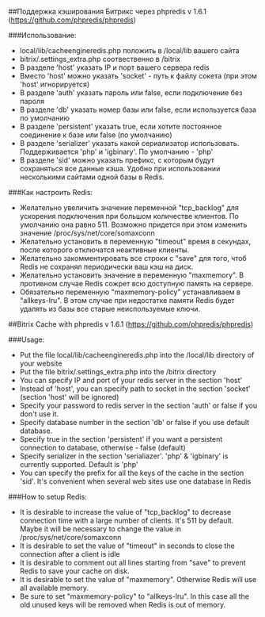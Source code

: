 ##Поддержка кэширования Битрикс через phpredis v 1.6.1
(https://github.com/phpredis/phpredis)

###Использование:

- local/lib/cacheengineredis.php положить в /local/lib вашего сайта
- bitrix/.settings_extra.php соотвественно в /bitrix
- В разделе 'host' указать IP и порт вашего сервера redis
- Вместо 'host' можно указать 'socket' -  путь к файлу сокета (при этом 'host' игнорируется)
- В разделе 'auth' указать пароль или false, если подключение без пароля
- В разделе 'db' указать номер базы или false, если используется база по умолчанию
- В разделе 'persistent' указать true, если хотите постоянное соединение к базе или false (по умолчанию)
- В разделе 'serializer' указать какой сериализатор использовать. Поддерживается 'php' и 'igbinary'. По умолчанию - 'php'
- В разделе 'sid' можно указать префикс, с которым будут сохраняться все данные кэша. Удобно при использовании несколькими сайтами одной базы в Redis. 

###Как настроить Redis:

- Желательно увеличить значение переменной "tcp_backlog" для ускорения подключения при большом количестве клиентов. 
По умолчанию она равно 511. Возможно придется при этом изменить значение /proc/sys/net/core/somaxconn
- Желательно установить в переменную "timeout" время в секундах, после которого отключатся неактивные клиенты.
- Желательно закомментировать все строки с "save" для того, чтоб Redis не сохранял периодически ваш кэш на диск.
- Желательно установить значение в переменную "maxmemory". В противном случае Redis сожрет всю доступную память на сервере.
- Обязательно переменную "maxmemory-policy" устанавливаем в "allkeys-lru". В этом случае при недостатке памяти Redis будет удалять из базы все старые неиспользуемые ключи.

##Bitrix Cache with phpredis v 1.6.1
(https://github.com/phpredis/phpredis)

###Usage:

- Put the file local/lib/cacheengineredis.php into the /local/lib directory of your website
- Put the file bitrix/.settings_extra.php into the /bitrix directory 
- You can specify IP and port of your redis server in the section 'host'
- Instead of 'host', you can specify path to socket in the section 'socket' (section 'host' will be ignored)
- Specify your password to redis server in the section 'auth' or false if you don't use it.
- Specify database number in the section 'db' or false if you use default database.
- Specify true in the section 'persistent' if you want a persistent connection to database, otherwise - false (default)
- Specify serializer in the section 'serialiazer'. 'php' & 'igbinary' is currently supported. Default is 'php' 
- You can specify the prefix for all the keys of the cache in the section 'sid'. It's convenient when several web sites use one database in Redis

###How to setup Redis:

- It is desirable to increase the value of "tcp_backlog" to decrease connection time with a large number of clients. It's 511 by default.
Maybe it will be necessary to change the value in /proc/sys/net/core/somaxconn
- It is desirable to set the value of "timeout" in seconds to close the connection after a client is idle
- It is desirable to comment out all lines starting from "save" to prevent Redis to save your cache on disk.
- It is desirable to set the value of "maxmemory". Otherwise Redis will use all available memory.
- Be sure to set "maxmemory-policy" to "allkeys-lru". In this case all the old unused keys will be removed when Redis is out of memory.
